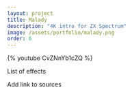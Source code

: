 ```yaml
---
layout: project
title: Malady
description: "4K intro for ZX Spectrum"
image: /assets/portfolio/malady.png
order: 6
---
```


{% youtube CvZNnYb1cZQ %}

List of effects

Add link to sources